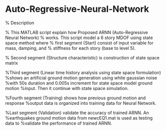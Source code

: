 # Auto-Regressive-Neural-Network
% Description

% This MATLAB script explain how Proposed ARNN (Auto-Regressive Neural Network) 
% works. This script model a 6 story MDOF using state space method where
% first segment (Start) consist of input variable for mass, damping, and
% stiffness for each story (base to level 5).

% Second segment (Structure characteristic) is construction of state space matrix

%Third segment (Linear time history analysis using state space formulation)
%shows an artificial ground motion generation using white gaussian noise
%with 50s duration and 0.005s increment for state space model ground motion 
%input. Then it continue with state space simulation.

%Fourth segment (Training) shows how previous ground motion and response
%output data is organized into training data for Neural Network.

%Last segment (Validation) validate the accuracy of trained ARNN. An
%earthquakes ground motion data from newcEQ1.mat is used as testing data to
%validate the performance of trained ARNN.
